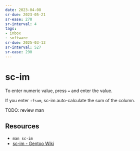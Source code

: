 ```yaml
---
date: 2023-04-08
sr-due: 2023-05-21
sr-ease: 270
sr-interval: 4
tags:
- inbox
- software
sr-due: 2025-03-13
sr-interval: 527
sr-ease: 290
---
```


# sc-im

To enter numeric value, press `=` and enter the value.

If you enter `:fsum`, sc-im auto-calculate the sum of the column.

TODO: review man

## Resources

- `man sc-im`
- [sc-im - Gentoo Wiki](https://wiki.gentoo.org/wiki/Sc-im)
